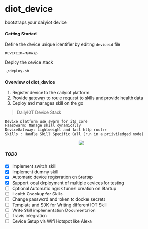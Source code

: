 # diot_device
bootstraps your dailyiot device 

#### Getting Started
Define the device unique identifier by editing `deviceid` file 
```
DEVICEID=MyRasp
```
Deploy the device stack
```
./deploy.sh
```

#### Overview of diot_device
1. Register device to the dailyiot platform
2. Provide gateway to route request to skills and provide health data
3. Deploy and manages skill on the go

> DailyIOT Device Stack 

    Device platform use swarm for its core
    FaasSwarm: Manage skill dynamically
    DeviceGateway: Lightweight and fast http router
    Skills : Handle Skill Specific Call (run in a priiviledged mode)

<p align="center">
   <img src="https://farm2.staticflickr.com/1756/40740438330_b4efa720db_o.jpg">
</p>


##### TODO
- [X] Implement switch skill
- [X] Implement dummy skill
- [X] Automatic device registration on Startup
- [X] Support local deployment of multiple devices for testing
- [ ] Optional Automatic ngrok tunnel creation on Startup
- [ ] Health Checkup for Skills
- [ ] Change password and token to docker secrets
- [ ] Template and SDK for Writing different IOT Skill 
- [ ] Write Skill implementation Documentation
- [ ] Travis integration
- [ ] Device Setup via Wifi Hotspot like Alexa
